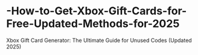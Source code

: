 # -How-to-Get-Xbox-Gift-Cards-for-Free-Updated-Methods-for-2025
Xbox Gift Card Generator: The Ultimate Guide for Unused Codes (Updated 2025)

